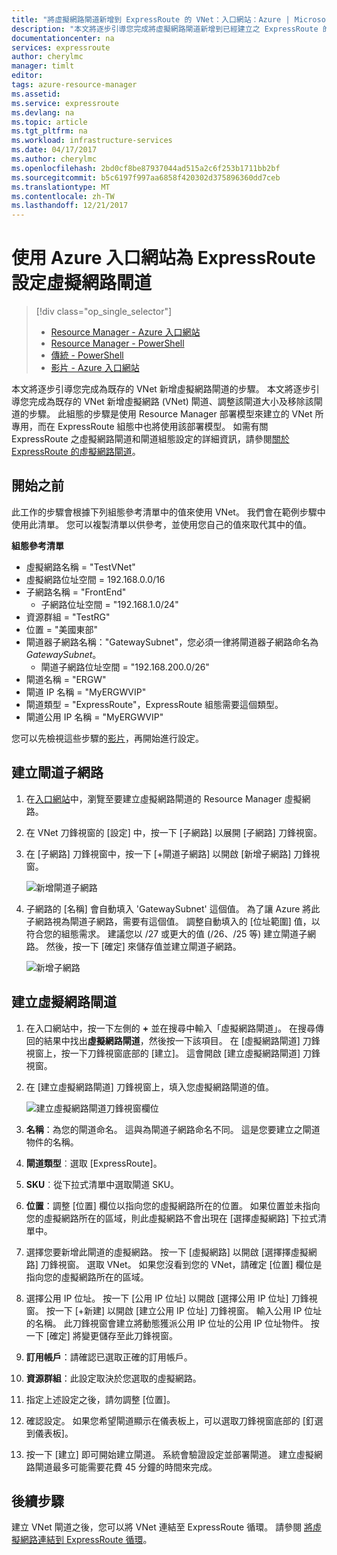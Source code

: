 ```yaml
---
title: "將虛擬網路閘道新增到 ExpressRoute 的 VNet：入口網站：Azure | Microsoft Docs"
description: "本文將逐步引導您完成將虛擬網路閘道新增到已經建立之 ExpressRoute 的 Resource Manager VNet。"
documentationcenter: na
services: expressroute
author: cherylmc
manager: timlt
editor: 
tags: azure-resource-manager
ms.assetid: 
ms.service: expressroute
ms.devlang: na
ms.topic: article
ms.tgt_pltfrm: na
ms.workload: infrastructure-services
ms.date: 04/17/2017
ms.author: cherylmc
ms.openlocfilehash: 2bd0cf8be87937044ad515a2c6f253b1711bb2bf
ms.sourcegitcommit: b5c6197f997aa6858f420302d375896360dd7ceb
ms.translationtype: MT
ms.contentlocale: zh-TW
ms.lasthandoff: 12/21/2017
---
```

# <a name="configure-a-virtual-network-gateway-for-expressroute-using-the-azure-portal"></a>使用 Azure 入口網站為 ExpressRoute 設定虛擬網路閘道
> [!div class="op_single_selector"]
> * [Resource Manager - Azure 入口網站](expressroute-howto-add-gateway-portal-resource-manager.md)
> * [Resource Manager - PowerShell](expressroute-howto-add-gateway-resource-manager.md)
> * [傳統 - PowerShell](expressroute-howto-add-gateway-classic.md)
> * [影片 - Azure 入口網站](http://azure.microsoft.com/documentation/videos/azure-expressroute-how-to-create-a-vpn-gateway-for-your-virtual-network)
> 
> 

本文將逐步引導您完成為既存的 VNet 新增虛擬網路閘道的步驟。 本文將逐步引導您完成為既存的 VNet 新增虛擬網路 (VNet) 閘道、調整該閘道大小及移除該閘道的步驟。 此組態的步驟是使用 Resource Manager 部署模型來建立的 VNet 所專用，而在 ExpressRoute 組態中也將使用該部署模型。 如需有關 ExpressRoute 之虛擬網路閘道和閘道組態設定的詳細資訊，請參閱[關於 ExpressRoute 的虛擬網路閘道](expressroute-about-virtual-network-gateways.md)。 


## <a name="before-beginning"></a>開始之前

此工作的步驟會根據下列組態參考清單中的值來使用 VNet。 我們會在範例步驟中使用此清單。 您可以複製清單以供參考，並使用您自己的值來取代其中的值。

**組態參考清單**

* 虛擬網路名稱 = "TestVNet"
* 虛擬網路位址空間 = 192.168.0.0/16
* 子網路名稱 = "FrontEnd" 
    * 子網路位址空間 = "192.168.1.0/24"
* 資源群組 = "TestRG"
* 位置 = "美國東部"
* 閘道器子網路名稱："GatewaySubnet"，您必須一律將閘道器子網路命名為 *GatewaySubnet*。
    * 閘道子網路位址空間 = "192.168.200.0/26"
* 閘道名稱 = "ERGW"
* 閘道 IP 名稱 = "MyERGWVIP"
* 閘道類型 = "ExpressRoute"，ExpressRoute 組態需要這個類型。
* 閘道公用 IP 名稱 = "MyERGWVIP"

您可以先檢視這些步驟的[影片](http://azure.microsoft.com/documentation/videos/azure-expressroute-how-to-create-a-vpn-gateway-for-your-virtual-network)，再開始進行設定。

## <a name="create-the-gateway-subnet"></a>建立閘道子網路

1. 在[入口網站](http://portal.azure.com)中，瀏覽至要建立虛擬網路閘道的 Resource Manager 虛擬網路。
2. 在 VNet 刀鋒視窗的 [設定] 中，按一下 [子網路] 以展開 [子網路] 刀鋒視窗。
3. 在 [子網路] 刀鋒視窗中，按一下 [+閘道子網路] 以開啟 [新增子網路] 刀鋒視窗。 
   
    ![新增閘道子網路](./media/expressroute-howto-add-gateway-portal-resource-manager/addgwsubnet.png "新增閘道子網路")


4. 子網路的 [名稱] 會自動填入 'GatewaySubnet' 這個值。 為了讓 Azure 將此子網路視為閘道子網路，需要有這個值。 調整自動填入的 [位址範圍] 值，以符合您的組態需求。 建議您以 /27 或更大的值 (/26、/25 等) 建立閘道子網路。 然後，按一下 [確定] 來儲存值並建立閘道子網路。

    ![新增子網路](./media/expressroute-howto-add-gateway-portal-resource-manager/addsubnetgw.png "新增子網路")

## <a name="create-the-virtual-network-gateway"></a>建立虛擬網路閘道

1. 在入口網站中，按一下左側的 **+** 並在搜尋中輸入「虛擬網路閘道」。 在搜尋傳回的結果中找出**虛擬網路閘道**，然後按一下該項目。 在 [虛擬網路閘道] 刀鋒視窗上，按一下刀鋒視窗底部的 [建立]。 這會開啟 [建立虛擬網路閘道] 刀鋒視窗。
2. 在 [建立虛擬網路閘道] 刀鋒視窗上，填入您虛擬網路閘道的值。

    ![建立虛擬網路閘道刀鋒視窗欄位](./media/expressroute-howto-add-gateway-portal-resource-manager/gw.png "建立虛擬網路閘道刀鋒視窗欄位")
3. **名稱**：為您的閘道命名。 這與為閘道子網路命名不同。 這是您要建立之閘道物件的名稱。
4. **閘道類型**︰選取 [ExpressRoute]。
5. **SKU**︰從下拉式清單中選取閘道 SKU。
6. **位置**：調整 [位置] 欄位以指向您的虛擬網路所在的位置。 如果位置並未指向您的虛擬網路所在的區域，則此虛擬網路不會出現在 [選擇虛擬網路] 下拉式清單中。
7. 選擇您要新增此閘道的虛擬網路。 按一下 [虛擬網路] 以開啟 [選擇擇虛擬網路] 刀鋒視窗。 選取 VNet。 如果您沒看到您的 VNet，請確定 [位置] 欄位是指向您的虛擬網路所在的區域。
9. 選擇公用 IP 位址。 按一下 [公用 IP 位址] 以開啟 [選擇公用 IP 位址] 刀鋒視窗。 按一下 [+新建] 以開啟 [建立公用 IP 位址] 刀鋒視窗。 輸入公用 IP 位址的名稱。 此刀鋒視窗會建立將動態獲派公用 IP 位址的公用 IP 位址物件。 按一下 [確定] 將變更儲存至此刀鋒視窗。
10. **訂用帳戶**：請確認已選取正確的訂用帳戶。
11. **資源群組**：此設定取決於您選取的虛擬網路。
12. 指定上述設定之後，請勿調整 [位置]。
13. 確認設定。 如果您希望閘道顯示在儀表板上，可以選取刀鋒視窗底部的 [釘選到儀表板]。
14. 按一下 [建立]  即可開始建立閘道。 系統會驗證設定並部署閘道。 建立虛擬網路閘道最多可能需要花費 45 分鐘的時間來完成。

## <a name="next-steps"></a>後續步驟
建立 VNet 閘道之後，您可以將 VNet 連結至 ExpressRoute 循環。 請參閱 [將虛擬網路連結到 ExpressRoute 循環](expressroute-howto-linkvnet-portal-resource-manager.md)。